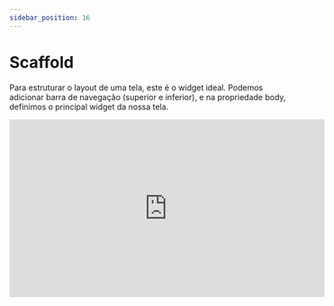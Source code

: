 ```yaml
---
sidebar_position: 16
---
```


# Scaffold

Para estruturar o layout de uma tela, este é o widget ideal. Podemos adicionar barra de navegação (superior e inferior), e na propriedade body, definimos o principal widget da nossa tela.

<div class="video-container">
<iframe width="560" height="315" src="https://www.youtube.com/embed/qIg_kor8apo" title="YouTube video player" frameborder="0" allow="accelerometer; autoplay; clipboard-write; encrypted-media; gyroscope; picture-in-picture; web-share" allowfullscreen></iframe>
</div>
